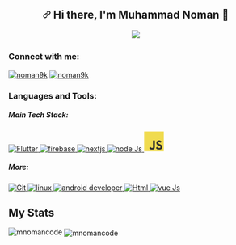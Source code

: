 <article class="markdown-body entry-content container-lg" itemprop="text">
  <div align="center" dir="auto">
    <h1 dir="auto"><a id="user-content--hi-there-im-muhammad-noman-" class="anchor" aria-hidden="true" href="#-hi-there-im-areeb-alam-"><svg class="octicon octicon-link" viewBox="0 0 16 16" version="1.1" width="16" height="16" aria-hidden="true"><path fill-rule="evenodd" d="M7.775 3.275a.75.75 0 001.06 1.06l1.25-1.25a2 2 0 112.83 2.83l-2.5 2.5a2 2 0 01-2.83 0 .75.75 0 00-1.06 1.06 3.5 3.5 0 004.95 0l2.5-2.5a3.5 3.5 0 00-4.95-4.95l-1.25 1.25zm-4.69 9.64a2 2 0 010-2.83l2.5-2.5a2 2 0 012.83 0 .75.75 0 001.06-1.06 3.5 3.5 0 00-4.95 0l-2.5 2.5a3.5 3.5 0 004.95 4.95l1.25-1.25a.75.75 0 00-1.06-1.06l-1.25 1.25a2 2 0 01-2.83 0z"></path></svg></a> Hi there, I'm Muhammad Noman <g-emoji class="g-emoji" alias="wave" fallback-src="https://github.githubassets.com/images/icons/emoji/unicode/1f44b.png">👋</g-emoji><a href="#"></a></h1>
 </div>
  <p align="center" dir="auto">
  <a href="https://github.com/mnomancode">
  <img src="https://readme-typing-svg.herokuapp.com?font=Fira+Code&pause=1000&random=false&width=435&lines=++++++++++++++++++++++++++++++++++Mobile+Application+Developer;++++++++++Flutter+Developer;++++++++++Web+Developer;++++++++++Next.js+developer;++++++++++Git+Bash+zsh%2C+Linux+Commands+;++++++++++Backend+Engineer+Sql%2C+NoSql" data-canonical-src="https://readme-typing-svg.herokuapp.com?font=Fira+Code&pause=1000&random=false&width=435&lines=Mobile+Application+Developer;Flutter+Developer;Web+Developer;Next.js+developer;Git+Bash+zsh%2C+Linux+Commands+;Backend+Engineer+Sql%2C+NoSql" style="max-width: 100%;"></a>
  </p>
  
  <h3 align="left">Connect with me:</h3>

   <a href="https://nomancode.com/" target="blank"><img align="center" src="https://avatars.githubusercontent.com/u/51479005?s=96&v=4" alt="noman9k" height="50" width="50" /></a>
   <a href="https://linkedin.com/in/nomancode" target="blank"><img align="center" src="https://raw.githubusercontent.com/rahuldkjain/github-profile-readme-generator/master/src/images/icons/Social/linked-in-alt.svg" alt="noman9k" height="40" width="40" /></a>
  </p>




    
  
  <h3 align="left">Languages and Tools:</h3>
  <h5 align="left">Main Tech Stack:</h5>
  <p align="left"> 
    <a href="https://nomancode.com" target="_blank" rel="noreferrer"> <img src="https://www.vectorlogo.zone/logos/flutterio/flutterio-icon.svg" alt="Flutter" width="40" height="40"/> </a>
    <a href="https://firebase.google.com/" target="_blank" rel="noreferrer"> <img src="https://www.vectorlogo.zone/logos/firebase/firebase-icon.svg" alt="firebase" width="40" height="40"/> </a>
    <a href="https://nextjs.org/" target="_blank" rel="noreferrer"> <img src="https://www.vectorlogo.zone/logos/nextjs/nextjs-icon.svg" alt="nextjs" width="40" height="40"/> </a>
    <a href="https://nodejs.org/" target="_blank" rel="noreferrer"> <img src="https://www.vectorlogo.zone/logos/nodejs/nodejs-icon.svg" alt="node Js" width="40" height="40"/> </a>
<a href="https://developer.mozilla.org/en-US/docs/Web/JavaScript" target="_blank" rel="noreferrer"> <img src="https://raw.githubusercontent.com/devicons/devicon/master/icons/javascript/javascript-original.svg" alt="javascript" width="40" height="40"/> </a>
   
  </p>
  <h5 align="left">More:</h5>
  <a href="https://git-scm.com/" target="_blank" rel="noreferrer"> <img src="https://www.vectorlogo.zone/logos/git-scm/git-scm-icon.svg" alt="Git" width="40" height="40"/> </a>
    <a href="https://www.linux.org/" target="_blank" rel="noreferrer"> <img src="https://www.vectorlogo.zone/logos/linux/linux-icon.svg" alt="linux" width="40" height="40"/> </a>
  <a href="https://developer.android.com" target="_blank" rel="noreferrer"> <img src="https://www.vectorlogo.zone/logos/android/android-icon.svg" alt="android developer" width="40" height="40"/> </a>
<a href="https://developer.mozilla.org/en-US/docs/Learn/Getting_started_with_the_web/HTML_basics" target="_blank" rel="noreferrer"> <img src="https://www.vectorlogo.zone/logos/w3_html5/w3_html5-icon.svg" alt="Html" width="40" height="40"/> </a>
  <a href="https://vuejs.org/" target="_blank" rel="noreferrer"> <img src="https://www.vectorlogo.zone/logos/vuejs/vuejs-icon.svg" alt="vue Js" width="40" height="40"/> </a>







   
    
  </p>  
</article>

<h2>My Stats</h2>
<p><img align="left" src="https://github-readme-stats.vercel.app/api/top-langs/?username=mnomancode&layout=compact" alt="mnomancode" /></p>
<p>&nbsp;<img align="center" src="https://github-readme-stats.vercel.app/api?username=mnomancode&show_icons=true&show-private=true" alt="mnomancode" /></p>


